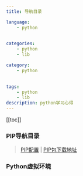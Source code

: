 ```yaml
---
title: 导航目录

language:
    - python
    

categories:
    - python
    - lib

category:
    - python
   

tags:
    - python
    - lib
description: python学习心得
---
```


[[toc]]

###  PIP导航目录

>  [PIP配置](1.PIP配置) |  [PIP包下载地址](https://pypi.org/)
> 
###  Python虚拟环境